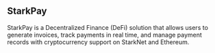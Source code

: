 
## StarkPay
 StarkPay is a Decentralized Finance (DeFi) solution that allows users to generate invoices, track payments in real time, and manage payment records with cryptocurrency support on StarkNet and Ethereum.


